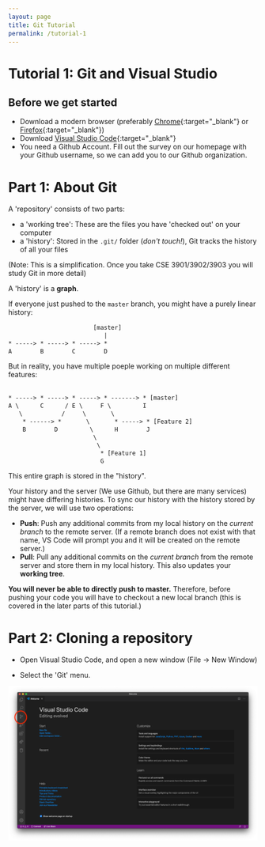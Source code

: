```yaml
---
layout: page
title: Git Tutorial
permalink: /tutorial-1
---
```

# Tutorial 1: Git and Visual Studio

## Before we get started
* Download a modern browser (preferably [Chrome](https://www.google.com/chrome/){:target="_blank"} or [Firefox](https://www.mozilla.org/en-US/firefox/){:target="_blank"})
* Download [Visual Studio Code](https://code.visualstudio.com/download){:target="_blank"}
* You need a Github Account. Fill out the survey on our homepage with your Github username, so we can add you to our Github organization.


# Part 1: About Git

A 'repository' consists of two parts:

- a 'working tree': These are the files you have 'checked out' on your computer
- a 'history':  Stored in the `.git/` folder (*don't touch!*), Git tracks the history of all your files

(Note: This is a simplification. Once you take CSE 3901/3902/3903 you will study Git in more detail)

A 'history' is a **graph**.

If everyone just pushed to the `master` branch, you might have a purely linear history:

```
                        [master]
                           |
* -----> * -----> * -----> * 
A        B        C        D
```

But in reality, you have multiple poeple working on multiple different features:

```
                                      
* -----> * -----> * -----> * -------> * [master]
A \      C      / E \     F \         I
   \           /     \       \
    * ------> *       \       * -----> * [Feature 2]
    B        D         \      H        J
                        \ 
                         \
                          * [Feature 1]
                          G
```

This entire graph is stored in the "history".

Your history and the server (We use Github, but there are many services) might have differing histories. To sync our history with the history stored by the server, we will use two operations:

- **Push**: Push any additional commits from my local history on the *current branch* to the remote server. (If a remote branch does not exist with that name, VS Code will prompt you and it will be created on the remote server.)
- **Pull**: Pull any additional commits on the *current branch* from the remote server and store them in my local history. This also updates your **working tree**.

**You will never be able to directly push to master.** Therefore, before pushing your code you will have to checkout a new local branch (this is covered in the later parts of this tutorial.)



# Part 2: Cloning a repository

- Open Visual Studio Code, and open a new window (File -> New Window)

- Select the 'Git' menu.

![](images/tutorial-1/screenshot1.png)




